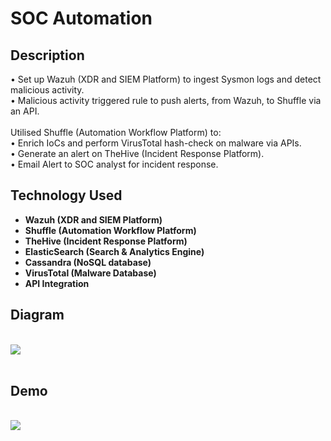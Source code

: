 <h1>SOC Automation</h1>

<h2>Description</h2>
• Set up Wazuh (XDR and SIEM Platform) to ingest Sysmon logs and detect malicious activity.<br />
• Malicious activity triggered rule to push alerts, from Wazuh, to Shuffle via an API.<br />
<br />
Utilised Shuffle (Automation Workflow Platform) to:<br />
• Enrich IoCs and perform VirusTotal hash-check on malware via APIs.<br />
• Generate an alert on TheHive (Incident Response Platform).<br />
• Email Alert to SOC analyst for incident response.<br />


<h2>Technology Used</h2>

- <b>Wazuh (XDR and SIEM Platform)</b> 
- <b>Shuffle (Automation Workflow Platform)</b>
- <b>TheHive (Incident Response Platform)</b>
- <b>ElasticSearch (Search & Analytics Engine)</b>
- <b>Cassandra (NoSQL database)</b>
- <b>VirusTotal (Malware Database)</b>
- <b>API Integration</b>


<h2>Diagram</h2>
<br/>
<img src="xxxxxxxxxx"/>
<br />
<br />


<h2>Demo</h2>
<br/>
<img src="xxxxxxxxxx"/>
<br />
<br />

<!--
 ```diff
- text in red
+ text in green
! text in orange
# text in gray
@@ text in purple (and bold)@@
```
--!>
